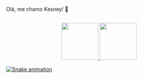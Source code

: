 Olá, me chamo Kesney! 🦋
##
<div align="center">
  <a href="https://github.com/WKesneY">
  <img height="100em" src="https://github-readme-stats.vercel.app/api?username=WKesneY&show_icons=true&theme=dracula&include_all_commits=true&count_private=true"/>
  <img height="100em" src="https://github-readme-stats.vercel.app/api/top-langs/?username=WKesneY&layout=compact&langs_count=7&theme=dracula"/>
</div>

![Snake animation](https://github.com/WKesneY/WKesneY/blob/output/github-contribution-grid-snake.svg)
